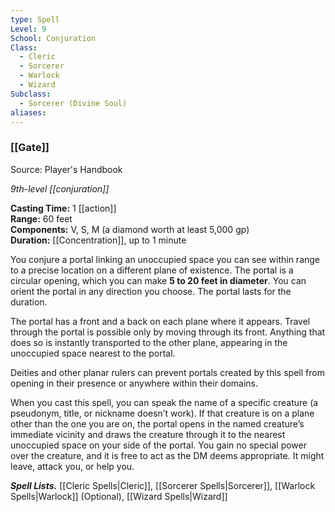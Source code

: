 ```yaml
---
type: Spell
Level: 9
School: Conjuration
Class:
  - Cleric
  - Sorcerer
  - Warlock
  - Wizard
Subclass:
  - Sorcerer (Divine Soul)
aliases:
---
```

### [[Gate]]

Source: Player's Handbook

_9th-level [[conjuration]]_

**Casting Time:** 1 [[action]]  
**Range:** 60 feet  
**Components:** V, S, M (a diamond worth at least 5,000 gp)  
**Duration:** [[Concentration]], up to 1 minute

You conjure a portal linking an unoccupied space you can see within range to a precise location on a different plane of existence. The portal is a circular opening, which you can make **5 to 20 feet in diameter**. You can orient the portal in any direction you choose. The portal lasts for the duration.

The portal has a front and a back on each plane where it appears. Travel through the portal is possible only by moving through its front. Anything that does so is instantly transported to the other plane, appearing in the unoccupied space nearest to the portal.

Deities and other planar rulers can prevent portals created by this spell from opening in their presence or anywhere within their domains.

When you cast this spell, you can speak the name of a specific creature (a pseudonym, title, or nickname doesn’t work). If that creature is on a plane other than the one you are on, the portal opens in the named creature’s immediate vicinity and draws the creature through it to the nearest unoccupied space on your side of the portal. You gain no special power over the creature, and it is free to act as the DM deems appropriate. It might leave, attack you, or help you.

**_Spell Lists._** [[Cleric Spells|Cleric]], [[Sorcerer Spells|Sorcerer]], [[Warlock Spells|Warlock]] (Optional), [[Wizard Spells|Wizard]] 